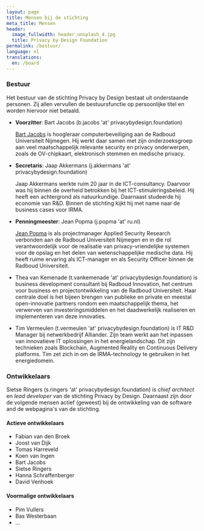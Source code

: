 ```yaml
---
layout: page
title: Mensen bij de stichting
meta_title: Mensen
header:
  image_fullwidth: header_unsplash_4.jpg
  title: Privacy by Design Foundation
permalink: /bestuur/
language: nl
translations:
  en: /board
---
```


### Bestuur

Het bestuur van de stichting Privacy by Design bestaat uit
onderstaande personen. Zij allen vervullen de bestuursfunctie op
persoonlijke titel en worden hiervoor niet betaald.

 * **Voorzitter**: Bart Jacobs (b.jacobs 'at' privacybydesign.foundation)

   [Bart Jacobs](http://www.cs.ru.nl/~bart) is hoogleraar
   computerbeveiliging aan de Radboud Universiteit Nijmegen. Hij werkt
   daar samen met zijn onderzoeksgroep aan veel maatschappelijk
   relevante security en privacy onderwerpen, zoals de OV-chipkaart,
   elektronisch stemmen en medische privacy.

 * **Secretaris**: Jaap Akkermans (j.akkermans 'at'
   privacybydesign.foundation) 

   Jaap Akkermans werkte ruim 20 jaar in de ICT-consultancy. Daarvoor
   was hij binnen de overheid betrokken bij het
   ICT-stimuleringsbeleid. Hij heeft een achtergrond als
   natuurkundige. Daarnaast studeerde hij economie van R&D. Binnen de
   stichting kijkt hij met name naar de business cases voor IRMA.

 * **Penningmeester**: Jean Popma (j.popma 'at' ru.nl)

   [Jean Popma](https://www.linkedin.com/in/jeanpopma) is als
   projectmanager Applied Security Research verbonden aan de Radboud
   Universiteit Nijmegen en in die rol verantwoordelijk voor de
   realisatie van privacy-vriendelijke systemen voor de opslag en het
   delen van wetenschappelijke medische data.  Hij heeft ruime
   ervaring als ICT-manager en als Security Officer binnen de Radboud
   Universiteit.

 * Thea van Kemenade (t.vankemenade 'at' privacybydesign.foundation)
   is business development consultant bij Radboud Innovation, het
   centrum voor business en projectontwikkeling van de Radboud
   Universiteit. Haar centrale doel is het bijeen brengen van publieke
   en private en meestal open-innovatie partners rondom een
   maatschappelijk thema, het verwerven van investeringsmiddelen en
   het daadwerkelijk realiseren en implementeren van deze innovaties.

 * Tim Vermeulen (t.vermeulen 'at' privacybydesign.foundation) is IT
   R&D Manager bij netwerkbedrijf Alliander. Zijn team werkt aan het
   inpassen van innovatieve IT oplossingen in het
   energielandschap. Dit zijn technieken zoals Blockchain, Augmented
   Reality en Continuous Delivery platforms. Tim zet zich in om de
   IRMA-technology te gebruiken in het energiedomein.


### Ontwikkelaars

Sietse Ringers (s.ringers 'at' privacybydesign.foundation) is *chief
architect* en *lead developer* van de stichting Privacy by
Design. Daarnaast zijn door de volgende mensen actief (geweest) bij de
ontwikkeling van de software and de webpagina's van de stichting.

#### Actieve ontwikkelaars

* Fabian van den Broek
* Joost van Dijk
* Tomas Harreveld
* Koen van Ingen
* Bart Jacobs
* Sietse Ringers
* Hanna Schraffenberger
* David Venhoek

#### Voormalige ontwikkelaars

* Pim Vullers
* Bas Westerbaan
* ...